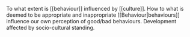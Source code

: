 To what extent is [[behaviour]] influenced by [[culture]]. How to what is deemed to be appropriate and inappropriate [[Behaviour|behaviours]] influence our own perception of good/bad behaviours. Development affected by socio-cultural standing.